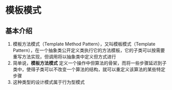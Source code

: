 # 模板模式
## 基本介绍
1. 模板方法模式（Template Method Pattern），又叫模板模式（Template Pattern），在一个抽象类公开定义类执行它的方法模板，它的子类可以按需要重写方法实现，但调用将以抽象类中定义但方式进行
2. 简单说，**模板方法模式** 定义一个操作中但算法的骨架，而将一些步骤延迟到子类中，使得子类可以不改变一个算法的结构，就可以重定义该算法的某些特定步骤
3. 这种类型的设计模式属于行为型模式

